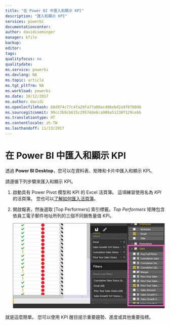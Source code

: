 ```yaml
---
title: "在 Power BI 中匯入和顯示 KPI"
description: "匯入和顯示 KPI"
services: powerbi
documentationcenter: 
author: davidiseminger
manager: kfile
backup: 
editor: 
tags: 
qualityfocus: no
qualitydate: 
ms.service: powerbi
ms.devlang: NA
ms.topic: article
ms.tgt_pltfrm: NA
ms.workload: powerbi
ms.date: 10/12/2017
ms.author: davidi
ms.openlocfilehash: 68d974c77c4fa29fa77a08ac406ebd2a9f07b0d6
ms.sourcegitcommit: 99cc3b9cb615c2957dde6ca908a51238f129cebb
ms.translationtype: HT
ms.contentlocale: zh-TW
ms.lasthandoff: 11/13/2017
---
```

# <a name="import-and-display-kpis-in-power-bi"></a>在 Power BI 中匯入和顯示 KPI
透過 **Power BI Desktop**，您可以在資料表、矩陣和卡片中匯入和顯示 KPI。

請遵循下列步驟來匯入和顯示 KPI。

1. 啟動具有 Power Pivot 模型和 KPI 的 Excel 活頁簿。 這項練習使用名為 *KPI* 的活頁簿。 您也可以[了解如何匯入活頁簿](desktop-import-excel-workbooks.md)。  
2. 開啟報表，然後選取 [Top Performers]  索引標籤。*Top Performers* 矩陣包含依員工電子郵件地址所列的三個不同銷售量值 KPI。  
   
    ![](media/desktop-import-and-display-kpis/desktoppreviewfeatureon.jpg)

就是這麼簡單。 您可以使用 KPI 醒目提示重要趨勢、進度或其他重要指標。

